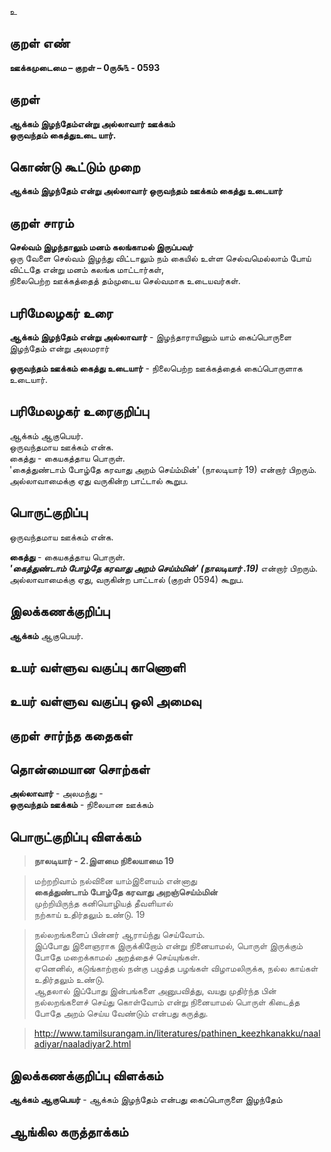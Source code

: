 உ

## குறள் எண் 

**ஊக்கமுடைமை – குறள் – 0ரு௯௩ - 0593**  

## குறள் 

**ஆக்கம் இழந்தேம்என்று அல்லாவார் ஊக்கம்  
ஒருவந்தம் கைத்துஉடை யார்.**  

## கொண்டு கூட்டும் முறை

**ஆக்கம் இழந்தேம் என்று அல்லாவார் ஒருவந்தம் ஊக்கம் கைத்து உடையார்** 

## குறள் சாரம் 

**செல்வம் இழந்தாலும் மனம் கலங்காமல் இருப்பவர்**  
ஒரு வேளை செல்வம் இழந்து விட்டாலும் நம் கையில் உள்ள செல்வமெல்லாம் போய் விட்டதே என்று மனம் கலங்க மாட்டார்கள்,  
நிலைபெற்ற ஊக்கத்தைத் தம்முடைய செல்வமாக உடையவர்கள்.  

## பரிமேலழகர் உரை

**ஆக்கம் இழந்தேம் என்று அல்லாவார்** - இழந்தாராயினும் யாம் கைப்பொருளை இழந்தேம் என்று அலமரார்  

**ஒருவந்தம் ஊக்கம் கைத்து உடையார்** - நிலைபெற்ற ஊக்கத்தைக் கைப்பொருளாக உடையார். 

## பரிமேலழகர் உரைகுறிப்பு   

ஆக்கம் ஆகுபெயர்.  
ஒருவந்தமாய ஊக்கம் என்க.  
கைத்து - கையகத்தாய பொருள்.  
'கைத்துண்டாம் போழ்தே கரவாது அறம் செய்ம்மின்' (நாலடியார் 19) என்றார் பிறரும். அல்லாவாமைக்கு ஏது வருகின்ற பாட்டால் கூறுப.    

## பொருட்குறிப்பு 

ஒருவந்தமாய ஊக்கம் என்க.   

**கைத்து** - கையகத்தாய பொருள்.  
_**'கைத்துண்டாம் போழ்தே கரவாது அறம் செய்ம்மின்' (நாலடியார் .19)**_ என்றார் பிறரும்.  
அல்லாவாமைக்கு ஏது, வருகின்ற பாட்டால் (குறள் 0594) கூறுப.  

## இலக்கணக்குறிப்பு  

**ஆக்கம்** ஆகுபெயர்.   

## உயர் வள்ளுவ வகுப்பு காணொளி


## உயர் வள்ளுவ வகுப்பு ஒலி அமைவு 

 
## குறள் சார்ந்த கதைகள் 


## தொன்மையான சொற்கள்

**அல்லாவார்** - அலமந்து -   
**ஒருவந்தம் ஊக்கம்** - நிலையான ஊக்கம்   

## பொருட்குறிப்பு விளக்கம்

>**நாலடியார் - 2.இளமை நிலையாமை 19**  

>மற்றறிவாம் நல்வினை யாம்இளையம் என்னாது  
>**கைத்துண்டாம் போழ்தே கரவாது அறஞ்செய்ம்மின்**  
>முற்றியிருந்த கனியொழியத் தீவளியால்  
>நற்காய் உதிர்தலும் உண்டு. 	19

>நல்லறங்களைப் பின்னர் ஆராய்ந்து செய்வோம்.   
>இப்போது இளைஞராக இருக்கிறோம் என்று நினையாமல், பொருள் இருக்கும் போதே மறைக்காமல் அறத்தைச் செய்யுங்கள்.    
>ஏனெனில், கடுங்காற்றால் நன்கு பழுத்த பழங்கள் விழாமலிருக்க, நல்ல காய்கள் உதிர்தலும் உண்டு.   
>ஆதலால் இப்போது இன்பங்களை அனுபவித்து, வயது முதிர்ந்த பின் நல்லறங்களைச் செய்து கொள்வோம் என்று நினையாமல் பொருள் கிடைத்த போதே அறம் செய்ய வேண்டும் என்பது கருத்து.    

>http://www.tamilsurangam.in/literatures/pathinen_keezhkanakku/naaladiyar/naaladiyar2.html

## இலக்கணக்குறிப்பு விளக்கம்

**ஆக்கம் ஆகுபெயர்** - ஆக்கம் இழந்தேம் என்பது கைப்பொருளை இழந்தேம்  

## ஆங்கில கருத்தாக்கம் 


